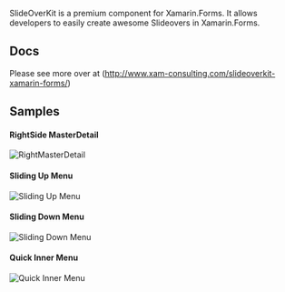 SlideOverKit is a premium component for Xamarin.Forms. It allows developers to easily create awesome Slideovers in Xamarin.Forms. 

## Docs

Please see more over at (http://www.xam-consulting.com/slideoverkit-xamarin-forms/)

## Samples

#### RightSide MasterDetail

![RightMasterDetail](http://www.xam-consulting.com/slideoverkit-xamarin-forms/img/portfolio/RightMasterDetail-iOS.gif)

#### Sliding Up Menu

![Sliding Up Menu](http://www.xam-consulting.com/slideoverkit-xamarin-forms/img/portfolio/SlideUpMenu-iOS.gif)

#### Sliding Down Menu

![Sliding Down Menu](http://www.xam-consulting.com/slideoverkit-xamarin-forms/img/portfolio/SlideDownMenuPage-iOS.gif)

#### Quick Inner Menu 

![Quick Inner Menu ](http://www.xam-consulting.com/slideoverkit-xamarin-forms/img/portfolio/QuickInnerMenuPage-iOS.gif)

